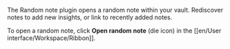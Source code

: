 The Random note plugin opens a random note within your vault. Rediscover notes to add new insights, or link to recently added notes.

To open a random note, click **Open random note** (die icon) in the [[en/User interface/Workspace/Ribbon]].
